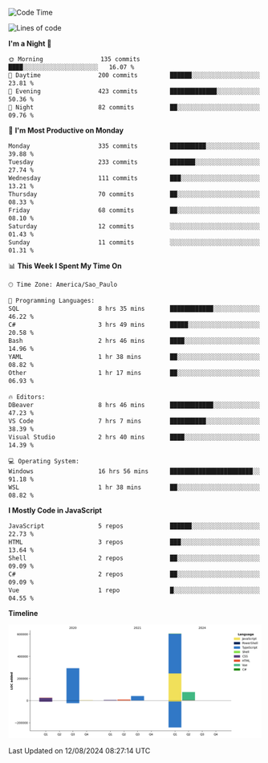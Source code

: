 <!--START_SECTION:waka-->
![Code Time](http://img.shields.io/badge/Code%20Time-2%2C618%20hrs%2025%20mins-blue)

![Lines of code](https://img.shields.io/badge/From%20Hello%20World%20I%27ve%20Written-1.1%20million%20lines%20of%20code-blue)

**I'm a Night 🦉** 

```text
🌞 Morning                135 commits         ████░░░░░░░░░░░░░░░░░░░░░   16.07 % 
🌆 Daytime                200 commits         ██████░░░░░░░░░░░░░░░░░░░   23.81 % 
🌃 Evening                423 commits         █████████████░░░░░░░░░░░░   50.36 % 
🌙 Night                  82 commits          ██░░░░░░░░░░░░░░░░░░░░░░░   09.76 % 
```
📅 **I'm Most Productive on Monday** 

```text
Monday                   335 commits         ██████████░░░░░░░░░░░░░░░   39.88 % 
Tuesday                  233 commits         ███████░░░░░░░░░░░░░░░░░░   27.74 % 
Wednesday                111 commits         ███░░░░░░░░░░░░░░░░░░░░░░   13.21 % 
Thursday                 70 commits          ██░░░░░░░░░░░░░░░░░░░░░░░   08.33 % 
Friday                   68 commits          ██░░░░░░░░░░░░░░░░░░░░░░░   08.10 % 
Saturday                 12 commits          ░░░░░░░░░░░░░░░░░░░░░░░░░   01.43 % 
Sunday                   11 commits          ░░░░░░░░░░░░░░░░░░░░░░░░░   01.31 % 
```


📊 **This Week I Spent My Time On** 

```text
🕑︎ Time Zone: America/Sao_Paulo

💬 Programming Languages: 
SQL                      8 hrs 35 mins       ████████████░░░░░░░░░░░░░   46.22 % 
C#                       3 hrs 49 mins       █████░░░░░░░░░░░░░░░░░░░░   20.58 % 
Bash                     2 hrs 46 mins       ████░░░░░░░░░░░░░░░░░░░░░   14.96 % 
YAML                     1 hr 38 mins        ██░░░░░░░░░░░░░░░░░░░░░░░   08.82 % 
Other                    1 hr 17 mins        ██░░░░░░░░░░░░░░░░░░░░░░░   06.93 % 

🔥 Editors: 
DBeaver                  8 hrs 46 mins       ████████████░░░░░░░░░░░░░   47.23 % 
VS Code                  7 hrs 7 mins        ██████████░░░░░░░░░░░░░░░   38.39 % 
Visual Studio            2 hrs 40 mins       ████░░░░░░░░░░░░░░░░░░░░░   14.39 % 

💻 Operating System: 
Windows                  16 hrs 56 mins      ███████████████████████░░   91.18 % 
WSL                      1 hr 38 mins        ██░░░░░░░░░░░░░░░░░░░░░░░   08.82 % 
```

**I Mostly Code in JavaScript** 

```text
JavaScript               5 repos             ██████░░░░░░░░░░░░░░░░░░░   22.73 % 
HTML                     3 repos             ███░░░░░░░░░░░░░░░░░░░░░░   13.64 % 
Shell                    2 repos             ██░░░░░░░░░░░░░░░░░░░░░░░   09.09 % 
C#                       2 repos             ██░░░░░░░░░░░░░░░░░░░░░░░   09.09 % 
Vue                      1 repo              █░░░░░░░░░░░░░░░░░░░░░░░░   04.55 % 
```



**Timeline**

![Lines of Code chart](https://raw.githubusercontent.com/jonhoffmam/jonhoffmam/master/assets/bar_graph.png)


 Last Updated on 12/08/2024 08:27:14 UTC
<!--END_SECTION:waka-->
